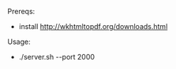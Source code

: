 
Prereqs:

  - install http://wkhtmltopdf.org/downloads.html
  
Usage:

  - ./server.sh --port 2000
